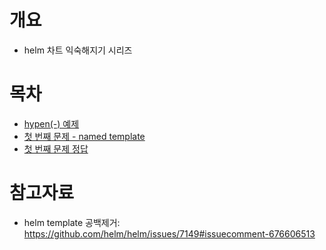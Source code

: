 # 개요
* helm 차트 익숙해지기 시리즈

# 목차
* [hypen(-) 예제](./hypen/)
* [첫 번째 문제 - named template](./ex1_named_template/)
* [첫 번째 문제 정답](./ex1_anwer/Readme.md)

# 참고자료
* helm template 공백제거: https://github.com/helm/helm/issues/7149#issuecomment-676606513